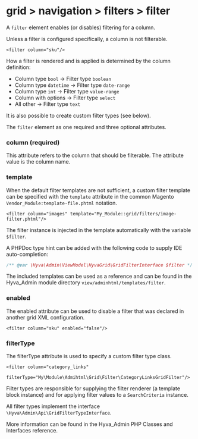 # grid > navigation > filters > filter

A `filter` element enables (or disables) filtering for a column.

Unless a filter is configured specifically, a column is not filterable.


```markup
<filter column="sku"/>
```


How a filter is rendered and is applied is determined by the column definition:

* Column type `bool` → Filter type `boolean`
* Column type `datetime` → Filter type `date-range`
* Column type `int` → Filter type `value-range`
* Column with options → Filter type `select`
* All other → Filter type `text`

It is also possible to create custom filter types (see below).


The `filter` element as one required and three optional attributes.

### column (required)

This attribute refers to the column that should be filterable. The attribute value is the column name.

### template

When the default filter templates are not sufficient, a custom filter template can be specified with the `template` attribute in the common Magento `Vendor_Module:template-file.phtml` notation.

```markup
<filter column="images" template="My_Module::grid/filters/image-filter.phtml"/>
```


The filter instance is injected in the template automatically with the variable `$filter`.

A PHPDoc type hint can be added with the following code to supply IDE auto-completion:

```php
/** @var \Hyva\Admin\ViewModel\HyvaGrid\GridFilterInterface $filter */
```


The included templates can be used as a reference and can be found in the Hyva_Admin module directory `view/adminhtml/templates/filter`.

### enabled

The enabled attribute can be used to disable a filter that was declared in another grid XML configuration.

```markup
<filter column="sku" enabled="false"/>
```

### filterType

The filterType attribute is used to specify a custom filter type class.

```markup
<filter column="category_links"
        filterType="My\Module\Admihtml\Grid\Filter\CategoryLinksGridFilter"/>
```


Filter types are responsible for supplying the filter renderer (a template block instance) and for applying filter values to a `SearchCriteria` instance.

All filter types implement the interface `\Hyva\Admin\Api\GridFilterTypeInterface`.

More information can be found in the Hyva_Admin PHP Classes and Interfaces reference.